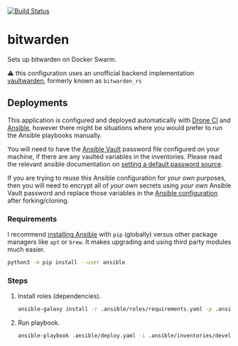 [![Build Status](https://drone.kiwi-labs.net/api/badges/Diesel-Net/bitwarden/status.svg)](https://drone.kiwi-labs.net/Diesel-Net/bitwarden)

# bitwarden
Sets up bitwarden on Docker Swarm. 

:warning: this configuration uses an unofficial backend implementation [vaultwarden](https://github.com/dani-garcia/vaultwarden), formerly known as `bitwarden_rs`


## Deployments
This application is configured and deployed automatically with [Drone CI](https://github.com/harness/drone) and [Ansible](https://github.com/ansible/ansible), however there might be situations where you would prefer to run the Ansible playbooks manually. 

You will need to have the [Ansible Vault](https://docs.ansible.com/ansible/latest/user_guide/vault.html#encrypting-content-with-ansible-vault) password file configured on your machine, if there are any vaulted variables in the inventories. Please read the relevant ansible documentation on [setting a default password source](https://docs.ansible.com/ansible/latest/user_guide/vault.html#setting-a-default-password-source).

If you are trying to reuse this Ansible configuration for _your own_ purposes, then you will need to encrypt all of _your own_ secrets using _your own_ Ansible Vault password and replace those variables in the [Ansible configuration](.ansible) after forking/cloning.

### Requirements
I recommend [installing Ansible](https://docs.ansible.com/ansible/latest/installation_guide/intro_installation.html#installing-ansible) with `pip` (globally) versus other package managers like `apt` or `brew`. It makes upgrading and using third party modules much easier.
```bash
python3 -m pip install --user ansible
```

### Steps
1. Install roles (dependencies).
   ```bash
   ansible-galaxy install -r .ansible/roles/requirements.yaml -p .ansible/roles --force
   ```
2. Run playbook.
   ```bash
   ansible-playbook .ansible/deploy.yaml -i .ansible/inventories/development
   ```
